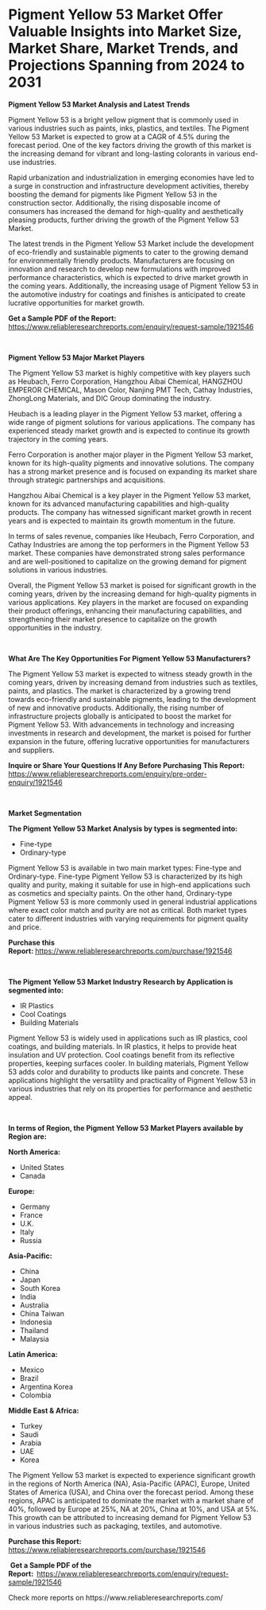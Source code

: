 <p><h1>Pigment Yellow 53 Market Offer Valuable Insights into Market Size, Market Share, Market Trends, and Projections Spanning from 2024 to 2031</h1></p><p><strong>Pigment Yellow 53 Market Analysis and Latest Trends</strong></p>
<p><p>Pigment Yellow 53 is a bright yellow pigment that is commonly used in various industries such as paints, inks, plastics, and textiles. The Pigment Yellow 53 Market is expected to grow at a CAGR of 4.5% during the forecast period. One of the key factors driving the growth of this market is the increasing demand for vibrant and long-lasting colorants in various end-use industries.</p><p>Rapid urbanization and industrialization in emerging economies have led to a surge in construction and infrastructure development activities, thereby boosting the demand for pigments like Pigment Yellow 53 in the construction sector. Additionally, the rising disposable income of consumers has increased the demand for high-quality and aesthetically pleasing products, further driving the growth of the Pigment Yellow 53 Market.</p><p>The latest trends in the Pigment Yellow 53 Market include the development of eco-friendly and sustainable pigments to cater to the growing demand for environmentally friendly products. Manufacturers are focusing on innovation and research to develop new formulations with improved performance characteristics, which is expected to drive market growth in the coming years. Additionally, the increasing usage of Pigment Yellow 53 in the automotive industry for coatings and finishes is anticipated to create lucrative opportunities for market growth.</p></p>
<p><strong>Get a Sample PDF of the Report:&nbsp;</strong> <a href="https://www.reliableresearchreports.com/enquiry/request-sample/1921546">https://www.reliableresearchreports.com/enquiry/request-sample/1921546</a></p>
<p>&nbsp;</p>
<p><strong>Pigment Yellow 53 Major Market Players</strong></p>
<p><p>The Pigment Yellow 53 market is highly competitive with key players such as Heubach, Ferro Corporation, Hangzhou Aibai Chemical, HANGZHOU EMPEROR CHEMICAL, Mason Color, Nanjing PMT Tech, Cathay Industries, ZhongLong Materials, and DIC Group dominating the industry. </p><p>Heubach is a leading player in the Pigment Yellow 53 market, offering a wide range of pigment solutions for various applications. The company has experienced steady market growth and is expected to continue its growth trajectory in the coming years.</p><p>Ferro Corporation is another major player in the Pigment Yellow 53 market, known for its high-quality pigments and innovative solutions. The company has a strong market presence and is focused on expanding its market share through strategic partnerships and acquisitions.</p><p>Hangzhou Aibai Chemical is a key player in the Pigment Yellow 53 market, known for its advanced manufacturing capabilities and high-quality products. The company has witnessed significant market growth in recent years and is expected to maintain its growth momentum in the future.</p><p>In terms of sales revenue, companies like Heubach, Ferro Corporation, and Cathay Industries are among the top performers in the Pigment Yellow 53 market. These companies have demonstrated strong sales performance and are well-positioned to capitalize on the growing demand for pigment solutions in various industries.</p><p>Overall, the Pigment Yellow 53 market is poised for significant growth in the coming years, driven by the increasing demand for high-quality pigments in various applications. Key players in the market are focused on expanding their product offerings, enhancing their manufacturing capabilities, and strengthening their market presence to capitalize on the growth opportunities in the industry.</p></p>
<p>&nbsp;</p>
<p><strong>What Are The Key Opportunities For Pigment Yellow 53 Manufacturers?</strong></p>
<p><p>The Pigment Yellow 53 market is expected to witness steady growth in the coming years, driven by increasing demand from industries such as textiles, paints, and plastics. The market is characterized by a growing trend towards eco-friendly and sustainable pigments, leading to the development of new and innovative products. Additionally, the rising number of infrastructure projects globally is anticipated to boost the market for Pigment Yellow 53. With advancements in technology and increasing investments in research and development, the market is poised for further expansion in the future, offering lucrative opportunities for manufacturers and suppliers.</p></p>
<p><strong>Inquire or Share Your Questions If Any Before Purchasing This Report:</strong> <a href="https://www.reliableresearchreports.com/enquiry/pre-order-enquiry/1921546">https://www.reliableresearchreports.com/enquiry/pre-order-enquiry/1921546</a></p>
<p>&nbsp;</p>
<p><strong>Market Segmentation</strong></p>
<p><strong>The Pigment Yellow 53 Market Analysis by types is segmented into:</strong></p>
<p><ul><li>Fine-type</li><li>Ordinary-type</li></ul></p>
<p><p>Pigment Yellow 53 is available in two main market types: Fine-type and Ordinary-type. Fine-type Pigment Yellow 53 is characterized by its high quality and purity, making it suitable for use in high-end applications such as cosmetics and specialty paints. On the other hand, Ordinary-type Pigment Yellow 53 is more commonly used in general industrial applications where exact color match and purity are not as critical. Both market types cater to different industries with varying requirements for pigment quality and price.</p></p>
<p><strong>Purchase this Report:&nbsp;</strong><a href="https://www.reliableresearchreports.com/purchase/1921546">https://www.reliableresearchreports.com/purchase/1921546</a></p>
<p>&nbsp;</p>
<p><strong>The Pigment Yellow 53 Market Industry Research by Application is segmented into:</strong></p>
<p><ul><li>IR Plastics</li><li>Cool Coatings</li><li>Building Materials</li></ul></p>
<p><p>Pigment Yellow 53 is widely used in applications such as IR plastics, cool coatings, and building materials. In IR plastics, it helps to provide heat insulation and UV protection. Cool coatings benefit from its reflective properties, keeping surfaces cooler. In building materials, Pigment Yellow 53 adds color and durability to products like paints and concrete. These applications highlight the versatility and practicality of Pigment Yellow 53 in various industries that rely on its properties for performance and aesthetic appeal.</p></p>
<p>&nbsp;</p>
<p><strong>In terms of Region, the Pigment Yellow 53 Market Players available by Region are:</strong></p>
<p>
    <p> <strong> North America: </strong>
        <ul>
            <li>United States</li>
            <li>Canada</li>
        </ul>
        </p> 
    <p> <strong> Europe: </strong>
        <ul>
            <li>Germany</li>
            <li>France</li>
            <li>U.K.</li>
            <li>Italy</li>
            <li>Russia</li>
        </ul>
        </p> 
    <p> <strong> Asia-Pacific: </strong>
        <ul>
            <li>China</li>
            <li>Japan</li>
            <li>South Korea</li>
            <li>India</li>
            <li>Australia</li>
            <li>China Taiwan</li>
            <li>Indonesia</li>
            <li>Thailand</li>
            <li>Malaysia</li>
        </ul>
        </p> 
    <p> <strong> Latin America: </strong>
        <ul>
            <li>Mexico</li>
            <li>Brazil</li>
            <li>Argentina Korea</li>
            <li>Colombia</li>
        </ul>
        </p> 
    <p> <strong> Middle East & Africa: </strong>
        <ul>
            <li>Turkey</li>
            <li>Saudi</li>
            <li>Arabia</li>
            <li>UAE</li>
            <li>Korea</li>
        </ul>
    </p>
    </p>
<p><p>The Pigment Yellow 53 market is expected to experience significant growth in the regions of North America (NA), Asia-Pacific (APAC), Europe, United States of America (USA), and China over the forecast period. Among these regions, APAC is anticipated to dominate the market with a market share of 40%, followed by Europe at 25%, NA at 20%, China at 10%, and USA at 5%. This growth can be attributed to increasing demand for Pigment Yellow 53 in various industries such as packaging, textiles, and automotive.</p></p>
<p><strong>Purchase this Report: </strong><a href="https://www.reliableresearchreports.com/purchase/1921546">https://www.reliableresearchreports.com/purchase/1921546</a></p>
<p>&nbsp;<strong>Get a Sample PDF of the Report:&nbsp;&nbsp;</strong><a href="https://www.reliableresearchreports.com/enquiry/request-sample/1921546">https://www.reliableresearchreports.com/enquiry/request-sample/1921546</a></p>
<p><strong></strong></p>
<p>Check more reports on https://www.reliableresearchreports.com/</p>